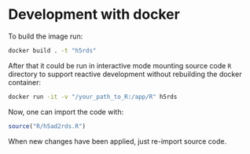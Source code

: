 # Development with docker

To build the image run:

```bash
docker build . -t "h5rds"
```

After that it could be run in interactive mode mounting source code `R` directory to support reactive development without rebuilding the docker container:

```bash
docker run -it -v "/your_path_to_R:/app/R" h5rds 
```

Now, one can import the code with:

```R
source("R/h5ad2rds.R")
```

When new changes have been applied, just re-import source code.
